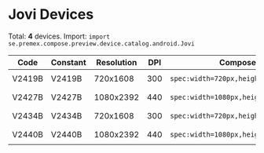 # Jovi Devices

Total: **4** devices. Import: `import se.premex.compose.preview.device.catalog.android.Jovi`

| Code | Constant | Resolution | DPI | Compose Spec | Preview Usage |
|------|----------|------------|-----|-------------|---------------|
| V2419B | V2419B | 720x1608 | 300 | `spec:width=720px,height=1608px,dpi=300` | `@Preview(device = Jovi.V2419B)` |
| V2427B | V2427B | 1080x2392 | 440 | `spec:width=1080px,height=2392px,dpi=440` | `@Preview(device = Jovi.V2427B)` |
| V2434B | V2434B | 720x1608 | 300 | `spec:width=720px,height=1608px,dpi=300` | `@Preview(device = Jovi.V2434B)` |
| V2440B | V2440B | 1080x2392 | 440 | `spec:width=1080px,height=2392px,dpi=440` | `@Preview(device = Jovi.V2440B)` |

<!-- Generated automatically. Do not edit manually. -->
